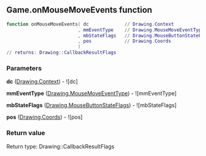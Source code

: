 ## Game.onMouseMoveEvents function


```lua
function onMouseMoveEvents( dc             // Drawing.Context
                          , mmEventType    // Drawing.MouseMoveEventType
                          , mbStateFlags   // Drawing.MouseButtonStateFlags
                          , pos            // Drawing.Coords
                          )
// returns: Drawing::CallbackResultFlags
```


### Parameters

**dc** ([Drawing.Context](../Drawing/Context.md)) - ![dc]

**mmEventType** ([Drawing.MouseMoveEventType](../Drawing/MouseMoveEventType.md)) - ![mmEventType]

**mbStateFlags** ([Drawing.MouseButtonStateFlags](../Drawing/MouseButtonStateFlags.md)) - ![mbStateFlags]

**pos** ([Drawing.Coords](../Drawing/Coords.md)) - ![pos]

### Return value

Return type: Drawing::CallbackResultFlags

